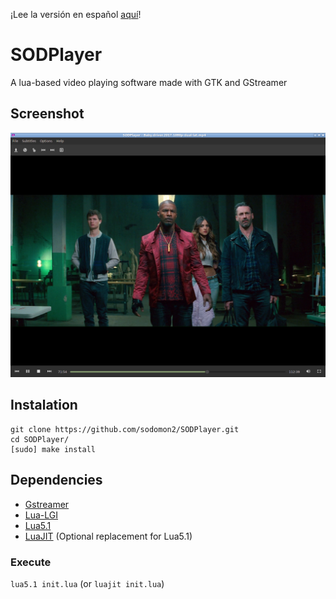 ¡Lee la versión en español [aquí](README_es.md)!			

# SODPlayer

A lua-based video playing software made with GTK and GStreamer

## Screenshot

![screenshot](vistas/images/screenshot6.png) 

## Instalation

```
git clone https://github.com/sodomon2/SODPlayer.git
cd SODPlayer/
[sudo] make install
```

## Dependencies 

- [Gstreamer](https://gstreamer.freedesktop.org/download/)
- [Lua-LGI](https://github.com/pavouk/lgi)
- [Lua5.1](https://www.lua.org/download.html) 
- [LuaJIT](https://luajit.org/download.html) (Optional replacement for Lua5.1)

### Execute

`lua5.1 init.lua` (or `luajit init.lua`)
